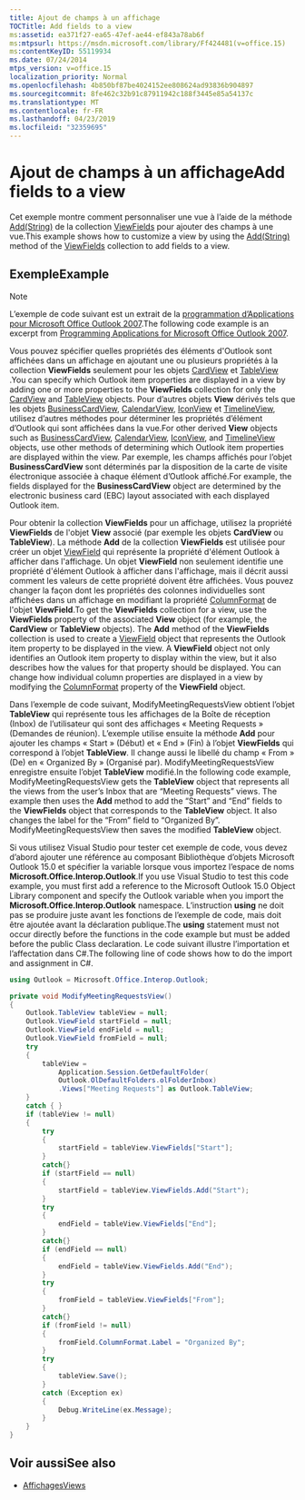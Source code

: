 ```yaml
---
title: Ajout de champs à un affichage
TOCTitle: Add fields to a view
ms:assetid: ea371f27-ea65-47ef-ae44-ef843a78ab6f
ms:mtpsurl: https://msdn.microsoft.com/library/Ff424481(v=office.15)
ms:contentKeyID: 55119934
ms.date: 07/24/2014
mtps_version: v=office.15
localization_priority: Normal
ms.openlocfilehash: 4b850bf87be4024152ee808624ad93836b904897
ms.sourcegitcommit: 8fe462c32b91c87911942c188f3445e85a54137c
ms.translationtype: MT
ms.contentlocale: fr-FR
ms.lasthandoff: 04/23/2019
ms.locfileid: "32359695"
---
```

# <a name="add-fields-to-a-view"></a><span data-ttu-id="7fd96-102">Ajout de champs à un affichage</span><span class="sxs-lookup"><span data-stu-id="7fd96-102">Add fields to a view</span></span>

<span data-ttu-id="7fd96-103">Cet exemple montre comment personnaliser une vue à l’aide de la méthode [Add(String)](https://msdn.microsoft.com/library/bb646040\(v=office.15\)) de la collection [ViewFields](https://msdn.microsoft.com/library/bb645950\(v=office.15\)) pour ajouter des champs à une vue.</span><span class="sxs-lookup"><span data-stu-id="7fd96-103">This example shows how to customize a view by using the [Add(String)](https://msdn.microsoft.com/library/bb646040\(v=office.15\)) method of the [ViewFields](https://msdn.microsoft.com/library/bb645950\(v=office.15\)) collection to add fields to a view.</span></span>

## <a name="example"></a><span data-ttu-id="7fd96-104">Exemple</span><span class="sxs-lookup"><span data-stu-id="7fd96-104">Example</span></span>

> [!NOTE] 
> <span data-ttu-id="7fd96-105">L’exemple de code suivant est un extrait de la [programmation d’Applications pour Microsoft Office Outlook 2007](https://www.amazon.com/gp/product/0735622493?ie=UTF8&tag=msmsdn-20&linkCode=as2&camp=1789&creative=9325&creativeASIN=0735622493).</span><span class="sxs-lookup"><span data-stu-id="7fd96-105">The following code example is an excerpt from [Programming Applications for Microsoft Office Outlook 2007](https://www.amazon.com/gp/product/0735622493?ie=UTF8&tag=msmsdn-20&linkCode=as2&camp=1789&creative=9325&creativeASIN=0735622493).</span></span>


<span data-ttu-id="7fd96-106">Vous pouvez spécifier quelles propriétés des éléments d'Outlook sont affichées dans un affichage en ajoutant une ou plusieurs propriétés à la collection **ViewFields** seulement pour les objets [CardView](https://msdn.microsoft.com/library/bb609216\(v=office.15\)) et [TableView](https://msdn.microsoft.com/library/bb608854\(v=office.15\)) .</span><span class="sxs-lookup"><span data-stu-id="7fd96-106">You can specify which Outlook item properties are displayed in a view by adding one or more properties to the **ViewFields** collection for only the [CardView](https://msdn.microsoft.com/library/bb609216\(v=office.15\)) and [TableView](https://msdn.microsoft.com/library/bb608854\(v=office.15\)) objects.</span></span> <span data-ttu-id="7fd96-107">Pour d’autres objets **View** dérivés tels que les objets [BusinessCardView](https://msdn.microsoft.com/library/bb646315\(v=office.15\)), [CalendarView](https://msdn.microsoft.com/library/bb622874\(v=office.15\)), [IconView](https://msdn.microsoft.com/library/bb612031\(v=office.15\)) et [TimelineView](https://msdn.microsoft.com/library/bb609455\(v=office.15\)), utilisez d’autres méthodes pour déterminer les propriétés d’élément d’Outlook qui sont affichées dans la vue.</span><span class="sxs-lookup"><span data-stu-id="7fd96-107">For other derived **View** objects such as [BusinessCardView](https://msdn.microsoft.com/library/bb646315\(v=office.15\)), [CalendarView](https://msdn.microsoft.com/library/bb622874\(v=office.15\)), [IconView](https://msdn.microsoft.com/library/bb612031\(v=office.15\)), and [TimelineView](https://msdn.microsoft.com/library/bb609455\(v=office.15\)) objects, use other methods of determining which Outlook item properties are displayed within the view.</span></span> <span data-ttu-id="7fd96-108">Par exemple, les champs affichés pour l’objet **BusinessCardView** sont déterminés par la disposition de la carte de visite électronique associée à chaque élément d’Outlook affiché.</span><span class="sxs-lookup"><span data-stu-id="7fd96-108">For example, the fields displayed for the **BusinessCardView** object are determined by the electronic business card (EBC) layout associated with each displayed Outlook item.</span></span>

<span data-ttu-id="7fd96-p102">Pour obtenir la collection **ViewFields** pour un affichage, utilisez la propriété **ViewFields** de l'objet **View** associé (par exemple les objets **CardView** ou **TableView**). La méthode **Add** de la collection **ViewFields** est utilisée pour créer un objet [ViewField](https://msdn.microsoft.com/library/bb610583\(v=office.15\)) qui représente la propriété d'élément Outlook à afficher dans l'affichage. Un objet **ViewField** non seulement identifie une propriété d'élément Outlook à afficher dans l'affichage, mais il décrit aussi comment les valeurs de cette propriété doivent être affichées. Vous pouvez changer la façon dont les propriétés des colonnes individuelles sont affichées dans un affichage en modifiant la propriété [ColumnFormat](https://msdn.microsoft.com/library/bb646462\(v=office.15\)) de l'objet **ViewField**.</span><span class="sxs-lookup"><span data-stu-id="7fd96-p102">To get the **ViewFields** collection for a view, use the **ViewFields** property of the associated **View** object (for example, the **CardView** or **TableView** objects). The **Add** method of the **ViewFields** collection is used to create a [ViewField](https://msdn.microsoft.com/library/bb610583\(v=office.15\)) object that represents the Outlook item property to be displayed in the view. A **ViewField** object not only identifies an Outlook item property to display within the view, but it also describes how the values for that property should be displayed. You can change how individual column properties are displayed in a view by modifying the [ColumnFormat](https://msdn.microsoft.com/library/bb646462\(v=office.15\)) property of the **ViewField** object.</span></span>

<span data-ttu-id="7fd96-p103">Dans l’exemple de code suivant, ModifyMeetingRequestsView obtient l’objet **TableView** qui représente tous les affichages de la Boîte de réception (Inbox) de l’utilisateur qui sont des affichages « Meeting Requests » (Demandes de réunion). L’exemple utilise ensuite la méthode **Add** pour ajouter les champs « Start » (Début) et « End » (Fin) à l’objet **ViewFields** qui correspond à l’objet **TableView**. Il change aussi le libellé du champ « From » (De) en « Organized By » (Organisé par). ModifyMeetingRequestsView enregistre ensuite l’objet **TableView** modifié.</span><span class="sxs-lookup"><span data-stu-id="7fd96-p103">In the following code example, ModifyMeetingRequestsView gets the **TableView** object that represents all the views from the user’s Inbox that are “Meeting Requests” views. The example then uses the **Add** method to add the “Start” and “End” fields to the **ViewFields** object that corresponds to the **TableView** object. It also changes the label for the “From” field to “Organized By”. ModifyMeetingRequestsView then saves the modified **TableView** object.</span></span>

<span data-ttu-id="7fd96-117">Si vous utilisez Visual Studio pour tester cet exemple de code, vous devez d’abord ajouter une référence au composant Bibliothèque d’objets Microsoft Outlook 15.0 et spécifier la variable lorsque vous importez l’espace de noms **Microsoft.Office.Interop.Outlook**.</span><span class="sxs-lookup"><span data-stu-id="7fd96-117">If you use Visual Studio to test this code example, you must first add a reference to the Microsoft Outlook 15.0 Object Library component and specify the Outlook variable when you import the **Microsoft.Office.Interop.Outlook** namespace.</span></span> <span data-ttu-id="7fd96-118">L’instruction **using** ne doit pas se produire juste avant les fonctions de l’exemple de code, mais doit être ajoutée avant la déclaration publique.</span><span class="sxs-lookup"><span data-stu-id="7fd96-118">The **using** statement must not occur directly before the functions in the code example but must be added before the public Class declaration.</span></span> <span data-ttu-id="7fd96-119">Le code suivant illustre l’importation et l’affectation dans C\#.</span><span class="sxs-lookup"><span data-stu-id="7fd96-119">The following line of code shows how to do the import and assignment in C\#.</span></span>

```csharp
using Outlook = Microsoft.Office.Interop.Outlook;
```


```csharp
private void ModifyMeetingRequestsView()
{
    Outlook.TableView tableView = null;
    Outlook.ViewField startField = null;
    Outlook.ViewField endField = null;
    Outlook.ViewField fromField = null;
    try
    {
        tableView =
            Application.Session.GetDefaultFolder(
            Outlook.OlDefaultFolders.olFolderInbox)
            .Views["Meeting Requests"] as Outlook.TableView;
    }
    catch { }
    if (tableView != null)
    {
        try
        {
            startField = tableView.ViewFields["Start"];
        }
        catch{}
        if (startField == null)
        {
            startField = tableView.ViewFields.Add("Start");
        }
        try
        {
            endField = tableView.ViewFields["End"];
        }
        catch{}
        if (endField == null)
        {
            endField = tableView.ViewFields.Add("End");
        }
        try
        {
            fromField = tableView.ViewFields["From"];
        }
        catch{}
        if (fromField != null)
        {
            fromField.ColumnFormat.Label = "Organized By";
        }
        try
        {
            tableView.Save();
        }
        catch (Exception ex)
        {
            Debug.WriteLine(ex.Message);
        }
    }
}
```

## <a name="see-also"></a><span data-ttu-id="7fd96-120">Voir aussi</span><span class="sxs-lookup"><span data-stu-id="7fd96-120">See also</span></span>

- [<span data-ttu-id="7fd96-121">Affichages</span><span class="sxs-lookup"><span data-stu-id="7fd96-121">Views</span></span>](views.md)

